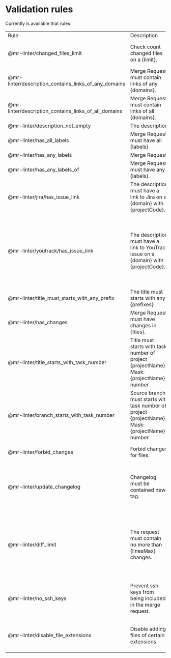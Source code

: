 # Validation rules

Currently is available that rules:

<table>
	<tbody>
		<tr>
			<td>Rule</td>
			<td>Description</td>
			<td colspan="3">Parameters</td>
		</tr>
<tr>
<td rowspan="1">@mr-linter/changed_files_limit</td>
<td rowspan="1">Check count changed files on a {limit}.</td>
<td>limit</td>
<td>Number of maximum possible changes </td>
<td>integer</td>
</tr>
<tr>
<td rowspan="1">@mr-linter/description_contains_links_of_any_domains</td>
<td rowspan="1">Merge Request must contain links of any {domains}.</td>
<td>domains</td>
<td> </td>
<td>array of strings </td>
</tr>
<tr>
<td rowspan="1">@mr-linter/description_contains_links_of_all_domains</td>
<td rowspan="1">Merge Request must contain links of all {domains}.</td>
<td>domains</td>
<td> </td>
<td>array of strings </td>
</tr>
<tr>
<td rowspan="1">@mr-linter/description_not_empty</td>
<td colspan="4">The description must be filled.</td>
</tr>
<tr>
<td rowspan="1">@mr-linter/has_all_labels</td>
<td rowspan="1">Merge Request must have all {labels}</td>
<td>labels</td>
<td> </td>
<td>array of strings </td>
</tr>
<tr>
<td rowspan="1">@mr-linter/has_any_labels</td>
<td colspan="4">Merge Request must have any labels.</td>
</tr>
<tr>
<td rowspan="1">@mr-linter/has_any_labels_of</td>
<td rowspan="1">Merge Request must have any {labels}.</td>
<td>labels</td>
<td> </td>
<td>array of strings </td>
</tr>
<tr>
<td rowspan="2">@mr-linter/jira/has_issue_link</td>
<td rowspan="2">The description must have a link to Jira on a {domain} with {projectCode}.</td>
<td>domain</td>
<td> </td>
<td>string</td>
</tr>
<tr>
    <td>projectCode</td>
    <td> </td>
    <td>string</td>
</tr>
<tr>
<td rowspan="2">@mr-linter/youtrack/has_issue_link</td>
<td rowspan="2">The description must have a link to YouTrack issue on a {domain} with {projectCode}.</td>
<td>domain</td>
<td>Domain hosting the YouTrack instance <br/> Examples:  &quot;yt.my-company.ru&quot; </td>
<td>string</td>
</tr>
<tr>
    <td>projectCode</td>
    <td>Project code <br/> Examples:  &quot;yt.my-company.ru&quot; </td>
    <td>string</td>
</tr>
<tr>
<td rowspan="1">@mr-linter/title_must_starts_with_any_prefix</td>
<td rowspan="1">The title must starts with any {prefixes}</td>
<td>prefixes</td>
<td> </td>
<td>array of strings </td>
</tr>
<tr>
<td rowspan="1">@mr-linter/has_changes</td>
<td rowspan="1">Merge Request must have changes in {files}.</td>
<td>changes</td>
<td> </td>
<td>array of objects </td>
</tr>
<tr>
<td rowspan="1">@mr-linter/title_starts_with_task_number</td>
<td rowspan="1">Title must starts with task number of project {projectName}. Mask: {projectName}-number</td>
<td>projectName</td>
<td>Project name </td>
<td>string</td>
</tr>
<tr>
<td rowspan="1">@mr-linter/branch_starts_with_task_number</td>
<td rowspan="1">Source branch must starts with task number of project {projectName}. Mask: {projectName}-number</td>
<td>projectName</td>
<td>Project name <br/> Examples:  &quot;VIP&quot; </td>
<td>string</td>
</tr>
<tr>
<td rowspan="1">@mr-linter/forbid_changes</td>
<td rowspan="1">Forbid changes for files.</td>
<td>files</td>
<td>A set of files forbidden to be changed. </td>
<td>array of strings </td>
</tr>
<tr>
<td rowspan="2">@mr-linter/update_changelog</td>
<td rowspan="2">Changelog must be contained new tag.</td>
<td>file</td>
<td>Relative path to changelog file </td>
<td>string</td>
</tr>
<tr>
    <td>tags</td>
    <td>Tags parsing options </td>
    <td>object</td>
</tr>
<tr>
<td rowspan="2">@mr-linter/diff_limit</td>
<td rowspan="2">The request must contain no more than {linesMax} changes.</td>
<td>linesMax</td>
<td>Maximum allowed number of changed lines </td>
<td>integer</td>
</tr>
<tr>
    <td>fileLinesMax</td>
    <td>Maximum allowed number of changed lines in a file </td>
    <td>integer</td>
</tr>
<tr>
<td rowspan="1">@mr-linter/no_ssh_keys</td>
<td rowspan="1">Prevent ssh keys from being included in the merge request.</td>
<td>stopOnFirstFailure</td>
<td>When the value is true, the search will stop after the first found key </td>
<td>boolean</td>
</tr>
<tr>
<td rowspan="1">@mr-linter/disable_file_extensions</td>
<td rowspan="1">Disable adding files of certain extensions.</td>
<td>extensions</td>
<td>array of file extensions <br/> Examples:  &quot;pem&quot;,  &quot;pub&quot;,  &quot;php&quot; </td>
<td>array of strings </td>
</tr>
</tbody>
</table>
